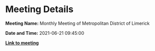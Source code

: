 # Meeting Details

**Meeting Name:** Monthly Meeting of Metropolitan District of Limerick

**Date and Time:** 2021-06-21 09:45:00

**<a href="https://www.limerick.ie/council/whats-on/monthly-meeting-metropolitan-district-limerick-74" target="_blank">Link to meeting</a>**

